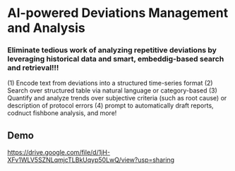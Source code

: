 # AI-powered Deviations Management and Analysis

### Eliminate tedious work of analyzing repetitive deviations by leveraging historical data and smart, embeddig-based search and retrieval!!!
(1) Encode text from deviations into a structured time-series format
(2) Search over structured table via natural language or category-based
(3) Quantify and analyze trends over subjective criteria (such as root cause) or description of protocol errors
(4) prompt to automatically draft reports, codnuct fishbone analysis, and more!

## Demo
https://drive.google.com/file/d/1jH-XFv1WLV5SZNLqmjcTLBkUqyp50LwQ/view?usp=sharing

